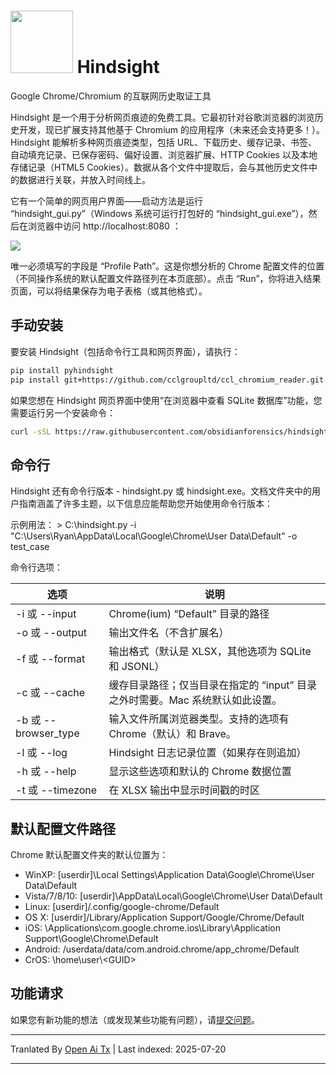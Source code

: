 <img src="https://raw.githubusercontent.com/obsidianforensics/hindsight/main/./pyhindsight/static/h.png" height="100px"/> Hindsight
=========

Google Chrome/Chromium 的互联网历史取证工具

Hindsight 是一个用于分析网页痕迹的免费工具。它最初针对谷歌浏览器的浏览历史开发，现已扩展支持其他基于 Chromium 的应用程序（未来还会支持更多！）。Hindsight 能解析多种网页痕迹类型，包括 URL、下载历史、缓存记录、书签、自动填充记录、已保存密码、偏好设置、浏览器扩展、HTTP Cookies 以及本地存储记录（HTML5 Cookies）。数据从各个文件中提取后，会与其他历史文件中的数据进行关联，并放入时间线上。

它有一个简单的网页用户界面——启动方法是运行 “hindsight_gui.py”（Windows 系统可运行打包好的 “hindsight_gui.exe”），然后在浏览器中访问 http://localhost:8080 ：  

<img src="https://raw.githubusercontent.com/obsidianforensics/hindsight/main/documentation/interface-v2.gif"/>

唯一必须填写的字段是 “Profile Path”。这是你想分析的 Chrome 配置文件的位置（不同操作系统的默认配置文件路径列在本页底部）。点击 “Run”，你将进入结果页面，可以将结果保存为电子表格（或其他格式）。

## 手动安装

要安装 Hindsight（包括命令行工具和网页界面），请执行：
```sh
pip install pyhindsight
pip install git+https://github.com/cclgroupltd/ccl_chromium_reader.git
```
如果您想在 Hindsight 网页界面中使用“在浏览器中查看 SQLite 数据库”功能，您需要运行另一个安装命令：

```sh
curl -sSL https://raw.githubusercontent.com/obsidianforensics/hindsight/master/install-js.sh | sh
```
## 命令行

Hindsight 还有命令行版本 - hindsight.py 或 hindsight.exe。文档文件夹中的用户指南涵盖了许多主题，以下信息应能帮助您开始使用命令行版本：

示例用法：  \> C:\\hindsight.py -i "C:\Users\Ryan\AppData\Local\Google\Chrome\User Data\Default" -o test_case

命令行选项：

| 选项           | 说明                                                     |
| -------------- | ------------------------------------------------------- |
| -i 或 --input  | Chrome(ium) “Default” 目录的路径                        |
| -o 或 --output | 输出文件名（不含扩展名）                                 |
| -f 或 --format | 输出格式（默认是 XLSX，其他选项为 SQLite 和 JSONL）     |
| -c 或 --cache  | 缓存目录路径；仅当目录在指定的 “input” 目录之外时需要。Mac 系统默认如此设置。 |
| -b 或 --browser_type | 输入文件所属浏览器类型。支持的选项有 Chrome（默认）和 Brave。 |
| -l 或 --log	 | Hindsight 日志记录位置（如果存在则追加）                |
| -h 或 --help   | 显示这些选项和默认的 Chrome 数据位置                    |
| -t 或 --timezone | 在 XLSX 输出中显示时间戳的时区                           |

## 默认配置文件路径

Chrome 默认配置文件夹的默认位置为：
* WinXP:   \[userdir\]\Local Settings\Application Data\Google\Chrome\User Data\Default
* Vista/7/8/10: \[userdir\]\AppData\Local\Google\Chrome\User Data\Default
* Linux:   \[userdir\]/.config/google-chrome/Default
* OS X:    \[userdir\]/Library/Application Support/Google/Chrome/Default
* iOS:   \Applications\com.google.chrome.ios\Library\Application Support\Google\Chrome\Default
* Android: /userdata/data/com.android.chrome/app_chrome/Default
* CrOS: \home\user\\<GUID\>

## 功能请求

如果您有新功能的想法（或发现某些功能有问题），请[提交问题](https://github.com/obsidianforensics/hindsight/issues/new/choose)。



---

Tranlated By [Open Ai Tx](https://github.com/OpenAiTx/OpenAiTx) | Last indexed: 2025-07-20

---